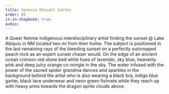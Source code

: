 ```yaml
---
title: Vanessa Ehecatl Santos
order: 65
is-in-chapbook: true
audio: 
---
```

A Queer femme indigenous interdisciplinary artist finding the sunset @ Lake Abiquiu in NM located two mi from their home. The subject is positioned in the last remaining rays of the bleeding sunset on a perfectly outcropped peach rock as an expert sunset chaser would. On the edge of an ancient ocean crimson red stone bed while hues of lavender, sky blue, heavenly pink and deep juicy orange co-mingle in the sky. The water infused with the power of the sacred spider grandma dances and sparkles in the background behind the artist who is also wearing a black bra, indigo blue garter, black lace underwear and neon green fishnets while they reach up with heavy arms towards the dragon sprite clouds above.
